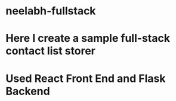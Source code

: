 # neelabh-fullstack

# Here I create a sample full-stack contact list storer
# Used React Front End and Flask Backend
